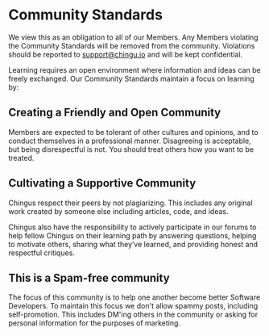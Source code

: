 # Community Standards

We view this as an obligation to all of our Members. Any Members violating
the Community Standards will be removed from the community. Violations should
be reported to [support@chingu.io](mailto:support@chingu.io) and will be kept
confidential.

Learning requires an open environment where information and ideas can be
freely exchanged. Our Community Standards maintain a focus on learning by:

## Creating a Friendly and Open Community

Members are expected to be tolerant of other cultures and opinions, and to conduct themselves in a professional manner. Disagreeing is acceptable, but being disrespectful is not. You should treat others how you want to be treated.

## Cultivating a Supportive Community

Chingus respect their peers by not plagiarizing. This includes any original work created by someone else including articles, code, and ideas.

Chingus also have the responsibility to actively participate in our forums to help fellow Chingus on their learning path by answering questions, helping to motivate others, sharing what they’ve learned, and providing honest and respectful critiques.

## This is a Spam-free community

The focus of this community is to help one another become better Software Developers. To maintain this focus we don't allow spammy posts, including self-promotion. This includes DM'ing others in the community or asking for personal information for the purposes of marketing.

